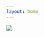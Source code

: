 ```yaml
---
layout: home
---
```


<div class="flex flex-col md:flex-row md:place-content-between my-10">
  <div class="w-full md:w-1/2">
    <div class="flex flex-col space-y-2">
        <div>
          <img src="/images/logos/describo-logo.webp" class="h-16 lg:h-32" />
        </div>
        <div class="text-xl lg:text-3xl text-slate-600"><TagLine class="text-center md:text-left md:pl-14 lg:pl-28" /></div>
    </div>
  </div>
  <div class="w-full md:w-1/2 flex flex-row items-center">
    <div class="md:flex-grow"></div>
    <div class="flex flex-col grow">
        <FeatureComponent link="/tour" :icon="faRoute" class="m-1 grow lg:grow-0 bg-blue-200">
          <template #title>
            Take the product tour
          </template>
        </FeatureComponent>
        <FeatureComponent link="/desktop" :icon="faDownload" class="m-1 grow lg:grow-0 bg-blue-200">
          <template #title>
            Get Describo - free download
          </template>
        </FeatureComponent>
        <FeatureComponent link="/docs/articles/why-use-it" :icon="faFileLines" class="m-1 grow lg:grow-0 bg-blue-200">
          <template #title>
            Why Describo?
          </template>
        </FeatureComponent>
    </div>
  </div>
</div>

<div class="flex flex-col space-x-4">
  <div class="flex flex-row flex-wrap place-content-center">
        <FeatureComponent link="/docs/articles/articles-index" :icon="faFileLines" class="m-1 grow lg:grow-0 bg-blue-200">
          <template #title>
            Feature Articles
          </template>
          <template #content>
                <div class="text-xs no-underline">
                  Articles showcasing a particular capability.
                </div>
            </template>
        </FeatureComponent>
        <FeatureComponent link="/docs/component/introduction" :icon="faCode" class="m-1  grow md:grow-0 bg-slate-200">
            <template #title>
                  Developers
            </template>
            <template #content>
                <div class="text-xs no-underline">
                  Use the Describo RO-Crate engine in your app
                </div>
            </template>
        </FeatureComponent>
      <FeatureComponent link="/docs/guide/five-minute-tutorial" :icon="faPersonChalkboard" class="m-1 grow md:grow-0 bg-slate-200">
          <template #title>
                5 minute beginner tutorial
          </template>
          <template #content>
              <div class="text-xs no-underline">
                  New to RO-Crate and Describo?
              </div>
          </template>
      </FeatureComponent>
      <FeatureComponent link="/describo-users" :icon="faUsers" class="m-1 grow md:grow-0 bg-slate-200">
          <template #title>
              See who's using Describo
          </template>
      </FeatureComponent>
      <FeatureComponent link="https://github.com/describo/describo.github.io" target="_blank" :icon="faStar" class="m-1 grow md:grow-0 bg-slate-200">
          <template #title>
                Like it? Star us on Github.
          </template>
      </FeatureComponent>
      <FeatureComponent :icon="faBookOpenReader" class="m-1 grow md:grow-0 bg-slate-200">
          <template #title>
                Cite Describo
          </template>
          <template #content>
              <div class="text-xs no-underline">
                Marco La Rosa and contributors. 2023 - present. Describo. https://describo.github.io
              </div>
          </template>
      </FeatureComponent>
  </div>
</div>

<div class="flex flex-col mt-10 space-y-10">
  <InfoPanelComponent>
    <template #title>An intuitive, intelligent and extensible metadata editor.</template>
    <template #text>
      <p>
        Describo enables you to describe your data. It creates linked data
        conforming to the <LinkComponent link="https://www.researchobject.org/ro-crate/specification">Research Object Crate (RO-Crate) specification.</LinkComponent>
      </p>
      <p>
        <FeatureComponent link="/tour" :icon="['fas', 'route']" class="m-1 grow lg:grow-0 bg-blue-200">
            <template #title>
                  Take the product tour
            </template>
        </FeatureComponent>
      </p>
    </template>
    <template #content>
      <ImageComponent src="/images/tour/desktop4.webp" />
    </template>
  </InfoPanelComponent>

 <InfoPanelComponent>
    <template #title>Text extraction and named entity recognition.</template>
    <template #text>
      <p>
        You have digitised images of textual content that you want to transcribe and markup.
        Describo shows you the image and provides a text editor for you to transcribe the
        page content.
      </p>
      <p>
        Purchase credits to describo.cloud and you can run your images through Optical Character
        Recognition (OCR) and Named Entity Recognition (NER) tools to speed up your work.
      </p>
      <p>
        In the image we can see the entities that have been recognised by the software. Select them
        and mark / unmark them as required. Describo produces a HTML file with the marked up content
        and the entities are written into the metadata.
      </p>
      <FeatureComponent link="/docs/guide/transcribing-content" :icon="faBook" class="m-1 grow lg:grow-0 bg-blue-200">
        <template #title>
          Read the docs
        </template>
      </FeatureComponent>
    </template>
    <template #content>
      <ImageComponent src="/images/tour/desktop8.webp" />
    </template>
  </InfoPanelComponent>

  <InfoPanelComponent>
    <template #title>AI Assistant supported e-Discovery.</template>
    <template #text>
      <p>
        Interrogate sets of files / folders to extract the themes and narratives that you
        might want to describe. Easily comprehend large swathes of data to find the insights
        hiding in the content. Use the assistant to provide different perspectives on what
        you find in order to test hypotheses and ideas.
      </p>
      <FeatureComponent link="/docs/guide/assistant-supported-discovery" :icon="faBook" class="m-1 grow lg:grow-0 bg-blue-200">
        <template #title>
          Read the docs
        </template>
      </FeatureComponent>
    </template>
    <template #content>
      <div class="flex flex-col space-y-1">
        <ImageComponent src="/images/guide-discover/discover5.webp" />
        <!-- <video controls >
          <source src="/images/guide-discover/ro-crate-paper.mp4" type="video/mp4" />
        </video> -->
        <!-- <iframe
          class="border border-solid border-gray-400 p-2"
          src="/images/guide-discover/conversation.pdf"
          width="100%" height="500">
        </iframe> -->
      </div>
    </template>
  </InfoPanelComponent>

  <InfoPanelComponent>
      <template #title>Tools to perform bulk data transformation</template>
      <template #text>
          <ul class="list-disc">
            <li>Image manipulation - creation of thumbnails and web formats</li>
            <li>Entity recognition and markup</li>
            <li>Theme, topic and subject extraction and markup</li>
          </ul>
        <FeatureComponent link="/docs/guide/transforming-content" :icon="faBook" class="m-1 grow lg:grow-0 bg-blue-200">
          <template #title>
            Read the docs
          </template>
        </FeatureComponent>
      </template>
      <template #content>
        <ImageComponent src="/images/guide-transform/transform1.webp" />
      </template>
  </InfoPanelComponent>

  <InfoPanelComponent>
      <template #title>Visualisation Tools</template>
      <template #text>
        <p>
          Describo creates linked data. And with these tools you can deep dive into that structure to understand
          and mine the information contained within. Combined with the bulk transformation tools, get to know
          your data in minutes; not days or months.
        </p>
        <FeatureComponent link="/docs/guide/visualising-the-structure" :icon="faBook" class="m-1 grow lg:grow-0 bg-blue-200">
          <template #title>
            Read the docs
          </template>
        </FeatureComponent>
      </template>
      <template #content>
        <ImageComponent src="/images/guide-visualise/visualise5.webp" />
      </template>
  </InfoPanelComponent>

  <InfoPanelComponent>
    <template #title>Works with your data; is totally configurable.</template>
    <template #text>
      <p>
        Describo knows how to handle different file types and adapt the interface to suit.
        When describing files it automatically calculates file metadata for you. It
        can show you previews of your data files and the metadata adapts based on what you are describing.
      </p>
      <p>
          Describo is totally configurable via profiles.
          If schema.org doesn't allow you to describe
          what you want, you can create a domain specific profile that adapts the application
          to your needs.
        </p>
        <p>
          In this image, the RO Crate profile for data description is loaded.
        </p>
         <FeatureComponent link="/docs/profiles/introduction" :icon="faBook" class="m-1 grow lg:grow-0 bg-blue-200">
          <template #title>
            Read the docs
          </template>
        </FeatureComponent>
    </template>
    <template #content>
      <ImageComponent src="/images/tour/desktop11.webp" />
    </template>
  </InfoPanelComponent>
</div>

<FooterComponent class="mt-6"/>

<script setup>
  import {
    faRoute,
    faDownload,
    faCode,
    faPersonChalkboard,
    faUsers,
    faStar,
    faBookOpenReader,
    faBook,
    faFileLines
  }  from "@fortawesome/free-solid-svg-icons";
  import TagLine from "./vue-components/TagLine.vue";
</script>
